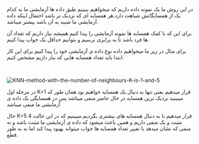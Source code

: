 در این روش ما یک نمونه داده داریم که میخواهیم ببینیم طبق داده ها آزمایشی ما به کدام یک از همسایگانش شباهت دارد.هر همسایه ای که نزدیک تر باشد احتمال اینکه داده آزمایشی ما شبیه به آن باشد بیشتر میباشد.

برای این که با کمک همسایه ها نمونه آزمایشی را پیدا کنیم همیشه نیاز داریم که تعداد آن ها فرد باشد تا به برابری نرسیم و بتوانیم حداقل یک جواب پیدا کنیم.

برای مثال در زیر ما میخواهیم داده نوع داده ی آزمایشی خود را پیدا کنیم برای این کار ابتدا باید تعداد همسایه هایی که نیاز داریم مشخص کنیم.

 
 
![KNN-method-with-the-number-of-neighbours-K-is-1-and-5](https://user-images.githubusercontent.com/94211519/147212989-aeb1e97f-86c0-4a15-97e1-edf66a25186d.png)


در مرحله اول K=1 قرار میدهیم یعنی تنها به دنبال یک همسایه خواهیم بود.همان طور که میبینید نزدیک ترین همسایه در حال حاضر منفی میباشد پس در همسایگی یک داده ی آزمایشی ما منفی میباشد

حال K=5 قرار میدهیم تا به دنبال همسایه های بیشتری بگردیم.میبینیم که در این حالت 4 مثبت و یک منفی داریم و همین باعث میشود که داده ی آزمایشی ما مثبت باشد و نه منفی که نشان میدهد با تغییر تعداد همسایه ها جواب میتواند بهبود پیدا کند اما نه به طور قطع.

